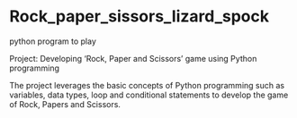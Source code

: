 # Rock_paper_sissors_lizard_spock
python program to play

Project: Developing ‘Rock, Paper and Scissors’ game using Python programming

The project leverages the basic concepts of Python programming such as variables, data types, loop and conditional statements to develop the game of Rock, Papers and Scissors.


